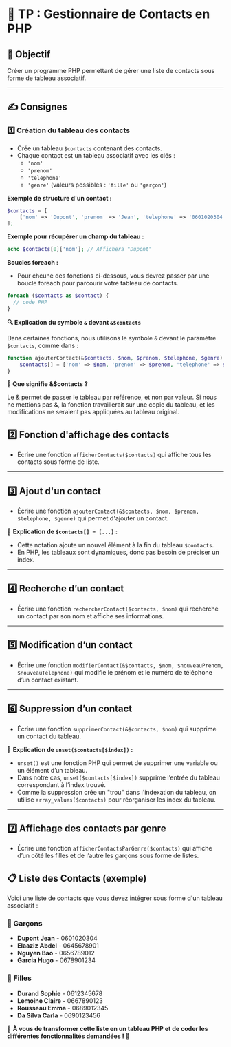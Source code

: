 # 📌 TP : Gestionnaire de Contacts en PHP

## 🎯 Objectif  
Créer un programme PHP permettant de gérer une liste de contacts sous forme de tableau associatif.

---

## ✍️ Consignes  

### 1️⃣ Création du tableau des contacts  
- Crée un tableau `$contacts` contenant des contacts.  
- Chaque contact est un tableau associatif avec les clés :  
  - `'nom'`  
  - `'prenom'`  
  - `'telephone'`  
  - `'genre'` (valeurs possibles : `'fille'` ou `'garçon'`)  

**Exemple de structure d'un contact :**  
```php
$contacts = [
    ['nom' => 'Dupont', 'prenom' => 'Jean', 'telephone' => '0601020304', 'genre' => 'garçon']
];
```

**Exemple pour récupérer un champ du tableau :**
```php
echo $contacts[0]['nom']; // Affichera "Dupont"
```

**Boucles foreach :**
- Pour chcune des fonctions ci-dessous, vous devrez passer par une boucle foreach pour parcourir votre tableau de contacts.

```php
foreach ($contacts as $contact) {
  // code PHP
}
```

**🔍 Explication du symbole `&` devant `&$contacts`**

Dans certaines fonctions, nous utilisons le symbole `&` devant le paramètre `$contacts`, comme dans :  

```php
function ajouterContact(&$contacts, $nom, $prenom, $telephone, $genre) {
    $contacts[] = ['nom' => $nom, 'prenom' => $prenom, 'telephone' => $telephone, 'genre' => $genre];
}
```

**📌 Que signifie &$contacts ?**

Le & permet de passer le tableau par référence, et non par valeur.
Si nous ne mettions pas &, la fonction travaillerait sur une copie du tableau, et les modifications ne seraient pas appliquées au tableau original.

## 2️⃣ Fonction d'affichage des contacts  
- Écrire une fonction `afficherContacts($contacts)` qui affiche tous les contacts sous forme de liste.  

---

## 3️⃣ Ajout d'un contact  
- Écrire une fonction `ajouterContact(&$contacts, $nom, $prenom, $telephone, $genre)` qui permet d'ajouter un contact.  

📌 **Explication de `$contacts[] = [...]` :**  
- Cette notation ajoute un nouvel élément à la fin du tableau `$contacts`.  
- En PHP, les tableaux sont dynamiques, donc pas besoin de préciser un index.  

---

## 4️⃣ Recherche d’un contact  
- Écrire une fonction `rechercherContact($contacts, $nom)` qui recherche un contact par son nom et affiche ses informations.  

---

## 5️⃣ Modification d’un contact  
- Écrire une fonction `modifierContact(&$contacts, $nom, $nouveauPrenom, $nouveauTelephone)` qui modifie le prénom et le numéro de téléphone d’un contact existant.  

---

## 6️⃣ Suppression d’un contact  
- Écrire une fonction `supprimerContact(&$contacts, $nom)` qui supprime un contact du tableau.  

📌 **Explication de `unset($contacts[$index])` :**  
- `unset()` est une fonction PHP qui permet de supprimer une variable ou un élément d’un tableau.  
- Dans notre cas, `unset($contacts[$index])` supprime l’entrée du tableau correspondant à l’index trouvé.  
- Comme la suppression crée un "trou" dans l'indexation du tableau, on utilise `array_values($contacts)` pour réorganiser les index du tableau.  

---

## 7️⃣ Affichage des contacts par genre  
- Écrire une fonction `afficherContactsParGenre($contacts)` qui affiche d’un côté les filles et de l’autre les garçons sous forme de listes.  

## 📋 Liste des Contacts (exemple)  
Voici une liste de contacts que vous devez intégrer sous forme d'un tableau associatif :  

### 👦 Garçons  
- **Dupont Jean** - 0601020304  
- **Elaaziz Abdel** - 0645678901  
- **Nguyen Bao** - 0656789012  
- **Garcia Hugo** - 0678901234   

### 👧 Filles  
- **Durand Sophie** - 0612345678  
- **Lemoine Claire** - 0667890123  
- **Rousseau Emma** - 0689012345
- **Da Silva Carla** - 0690123456  

📌 **À vous de transformer cette liste en un tableau PHP et de coder les différentes fonctionnalités demandées ! 🚀**  

